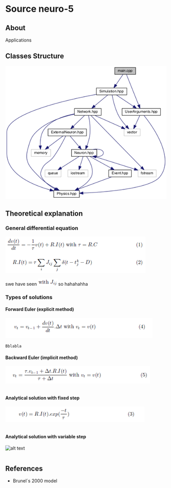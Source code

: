 # Source neuro-5

## About 

Applications 

## Classes Structure

![alt text](../doc/diagram_apps.png "Diagram of applications")

## Theoretical explanation 

### General differential equation

![alt text](../doc/GE_RI.png "General equation")

swe have seen ![alt text](../doc/test_Jij.png "test")so hahahahha


### Types of solutions

#### Forward Euler (explicit method)



![alt text](../doc/FE.png "Forward Euler´s formula")

```
Bblabla
```

#### Backward Euler (implicit method)

![alt text](../doc/BE.png "Backward Euler´s formula")

```

```

#### Analytical solution with fixed step 

![alt text](../doc/as_fs.png "Analytical solution´s with fixed step formula")

```

```

#### Analytical solution with variable step 

![alt text](../doc/as_vs.png "Analytical solution´s with variable step formula")

```

```
## References

* Brunel´s 2000 model
